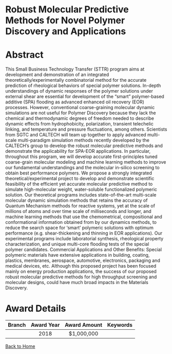 
Robust Molecular Predictive Methods for Novel Polymer Discovery and Applications
================================================================================

# Abstract


This Small Business Technology Transfer (STTR) program aims at development and demonstration of an integrated theoretically/experimentally combinatorial method for the accurate prediction of rheological behaviors of special polymer solutions. In-depth understandings of dynamic responses of the polymer solutions under external shear are essential for development of the “smart” polymer-based additive (SPA) flooding as advanced enhanced oil recovery (EOR) processes. However, conventional coarse-graining molecular dynamic simulations are not useful for Polymer Discovery because they lack the chemical and thermodynamic degrees of freedom needed to describe dynamic effects from hydrophobicity, polarization, transient telechelic linking, and temperature and pressure fluctuations, among others. Scientists from SGTC and CALTECH will team up together to apply advanced multi-scale multi-paradigm simulation methods recently developed by the CALTECH’s group to develop the robust molecular predictive methods and demonstrate the applicability for SPA-EOR applications. In particular, throughout this program, we will develop accurate first-principles tuned coarse-grain molecular modeling and machine learning methods to improve our fundamental understandings and the molecular in-silico screening to obtain best performance polymers. We propose a strongly integrated theoretical/experimental project to develop and demonstrate scientific feasibility of the efficient yet accurate molecular predictive method to simulate high-molecular weight, water-soluble functionalized polymeric solution. Our theoretical programs includes state-of-the-art multi-scale molecular dynamic simulation methods that retains the accuracy of Quantum Mechanism methods for reactive systems, yet at the scale of millions of atoms and over time scale of milliseconds and longer, and machine learning methods that use the chemometrical, compositional and conformational information obtained from by our dynamics methods, to reduce the search space for ‘smart’ polymeric solutions with optimum performance (e.g. shear-thickening and thinning in EOR applications). Our experimental programs include laboratorial synthesis, rheological property characterization, and unique multi-core flooding tests of the special polymer candidates. Commercial Applications and Other Benefits: Special polymeric materials have extensive applications in building, coating, plastics, membranes, aerospace, automotive, electronics, packaging and medical devices, etc. Although this proposed project has been focused mainly on energy production applications, the success of our proposed robust molecular predictive methods for high throughput screening and molecular designs, could have much broad impacts in the Materials Discovery.  

# Award Details

|Branch|Award Year|Award Amount|Keywords|
| :---: | :---: | :---: | :---: |
||2018|$1,000,000||
  
  


[Back to Home](https://github.com/chrischow/dod_sbir_awards/Reports/JT/#18)